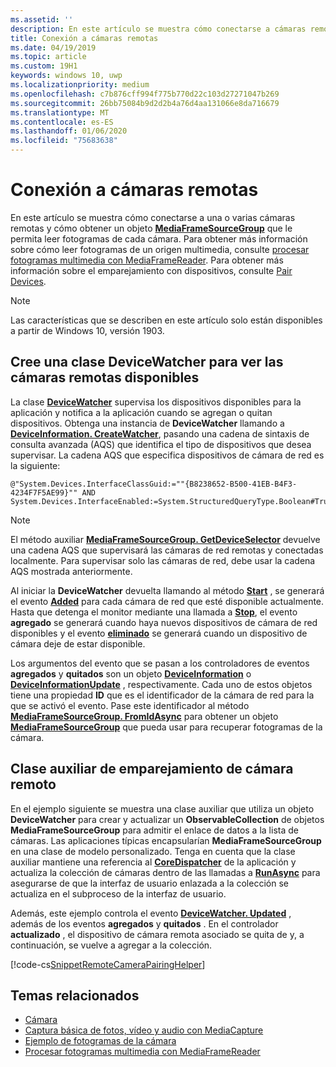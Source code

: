 ```yaml
---
ms.assetid: ''
description: En este artículo se muestra cómo conectarse a cámaras remotas y obtener un MediaFrameSourceGroup para recuperar fotogramas de cada cámara.
title: Conexión a cámaras remotas
ms.date: 04/19/2019
ms.topic: article
ms.custom: 19H1
keywords: windows 10, uwp
ms.localizationpriority: medium
ms.openlocfilehash: c7b876cff994f775b770d22c103d27271047b269
ms.sourcegitcommit: 26bb75084b9d2d2b4a76d4aa131066e8da716679
ms.translationtype: MT
ms.contentlocale: es-ES
ms.lasthandoff: 01/06/2020
ms.locfileid: "75683638"
---
```

# <a name="connect-to-remote-cameras"></a>Conexión a cámaras remotas

En este artículo se muestra cómo conectarse a una o varias cámaras remotas y cómo obtener un objeto [**MediaFrameSourceGroup**](https://docs.microsoft.com/uwp/api/Windows.Media.Capture.Frames.MediaFrameSourceGroup) que le permita leer fotogramas de cada cámara. Para obtener más información sobre cómo leer fotogramas de un origen multimedia, consulte [procesar fotogramas multimedia con MediaFrameReader](process-media-frames-with-mediaframereader.md). Para obtener más información sobre el emparejamiento con dispositivos, consulte [Pair Devices](https://docs.microsoft.com/windows/uwp/devices-sensors/pair-devices).

> [!NOTE] 
> Las características que se describen en este artículo solo están disponibles a partir de Windows 10, versión 1903.

## <a name="create-a-devicewatcher-class-to-watch-for-available-remote-cameras"></a>Cree una clase DeviceWatcher para ver las cámaras remotas disponibles

La clase [**DeviceWatcher**](https://docs.microsoft.com/uwp/api/windows.devices.enumeration.devicewatcher) supervisa los dispositivos disponibles para la aplicación y notifica a la aplicación cuando se agregan o quitan dispositivos. Obtenga una instancia de **DeviceWatcher** llamando a [**DeviceInformation. CreateWatcher**](https://docs.microsoft.com/uwp/api/windows.devices.enumeration.deviceinformation.createwatcher#Windows_Devices_Enumeration_DeviceInformation_CreateWatcher_System_String_), pasando una cadena de sintaxis de consulta avanzada (AQS) que identifica el tipo de dispositivos que desea supervisar. La cadena AQS que especifica dispositivos de cámara de red es la siguiente:

```
@"System.Devices.InterfaceClassGuid:=""{B8238652-B500-41EB-B4F3-4234F7F5AE99}"" AND System.Devices.InterfaceEnabled:=System.StructuredQueryType.Boolean#True"
```

> [!NOTE] 
> El método auxiliar [**MediaFrameSourceGroup. GetDeviceSelector**](https://docs.microsoft.com/uwp/api/windows.media.capture.frames.mediaframesourcegroup.getdeviceselector) devuelve una cadena AQS que supervisará las cámaras de red remotas y conectadas localmente. Para supervisar solo las cámaras de red, debe usar la cadena AQS mostrada anteriormente.


Al iniciar la **DeviceWatcher** devuelta llamando al método [**Start**](https://docs.microsoft.com/uwp/api/windows.devices.enumeration.devicewatcher.start) , se generará el evento [**Added**](https://docs.microsoft.com/uwp/api/windows.devices.enumeration.devicewatcher.added) para cada cámara de red que esté disponible actualmente. Hasta que detenga el monitor mediante una llamada a [**Stop**](https://docs.microsoft.com/uwp/api/windows.devices.enumeration.devicewatcher.stop), el evento **agregado** se generará cuando haya nuevos dispositivos de cámara de red disponibles y el evento [**eliminado**](https://docs.microsoft.com/uwp/api/windows.devices.enumeration.devicewatcher.removed) se generará cuando un dispositivo de cámara deje de estar disponible.

Los argumentos del evento que se pasan a los controladores de eventos **agregados** y **quitados** son un objeto [**DeviceInformation**](https://docs.microsoft.com/uwp/api/Windows.Devices.Enumeration.DeviceInformation) o [**DeviceInformationUpdate**](https://docs.microsoft.com/uwp/api/windows.devices.enumeration.deviceinformationupdate) , respectivamente. Cada uno de estos objetos tiene una propiedad **ID** que es el identificador de la cámara de red para la que se activó el evento. Pase este identificador al método [**MediaFrameSourceGroup. FromIdAsync**](https://docs.microsoft.com/uwp/api/windows.media.capture.frames.mediaframesourcegroup.fromidasync) para obtener un objeto [**MediaFrameSourceGroup**](https://docs.microsoft.com/uwp/api/windows.media.capture.frames.mediaframesourcegroup.fromidasync) que pueda usar para recuperar fotogramas de la cámara.

## <a name="remote-camera-pairing-helper-class"></a>Clase auxiliar de emparejamiento de cámara remoto

En el ejemplo siguiente se muestra una clase auxiliar que utiliza un objeto **DeviceWatcher** para crear y actualizar un **ObservableCollection** de objetos **MediaFrameSourceGroup** para admitir el enlace de datos a la lista de cámaras. Las aplicaciones típicas encapsularían **MediaFrameSourceGroup** en una clase de modelo personalizado. Tenga en cuenta que la clase auxiliar mantiene una referencia al [**CoreDispatcher**](https://docs.microsoft.com/uwp/api/Windows.UI.Core.CoreDispatcher) de la aplicación y actualiza la colección de cámaras dentro de las llamadas a [**RunAsync**](https://docs.microsoft.com/uwp/api/windows.ui.core.coredispatcher.runasync) para asegurarse de que la interfaz de usuario enlazada a la colección se actualiza en el subproceso de la interfaz de usuario.

Además, este ejemplo controla el evento [**DeviceWatcher. Updated**](https://docs.microsoft.com/uwp/api/windows.devices.enumeration.devicewatcher.updated) , además de los eventos **agregados** y **quitados** . En el controlador **actualizado** , el dispositivo de cámara remota asociado se quita de y, a continuación, se vuelve a agregar a la colección.

[!code-cs[SnippetRemoteCameraPairingHelper](./code/Frames_Win10/Frames_Win10/RemoteCameraPairingHelper.cs#SnippetRemoteCameraPairingHelper)]


## <a name="related-topics"></a>Temas relacionados

* [Cámara](camera.md)
* [Captura básica de fotos, vídeo y audio con MediaCapture](basic-photo-video-and-audio-capture-with-MediaCapture.md)
* [Ejemplo de fotogramas de la cámara](https://github.com/Microsoft/Windows-universal-samples/tree/master/Samples/CameraFrames)
* [Procesar fotogramas multimedia con MediaFrameReader](process-media-frames-with-mediaframereader.md)
 

 




